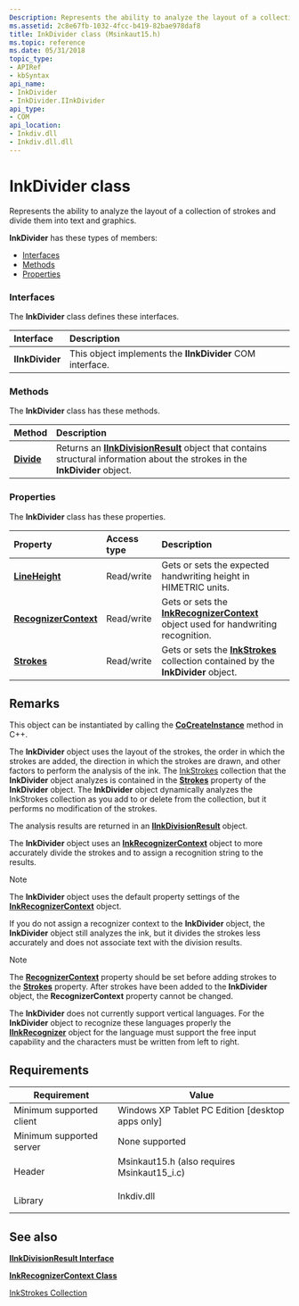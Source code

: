 ```yaml
---
Description: Represents the ability to analyze the layout of a collection of strokes and divide them into text and graphics.
ms.assetid: 2c8e67fb-1032-4fcc-b419-82bae978daf8
title: InkDivider class (Msinkaut15.h)
ms.topic: reference
ms.date: 05/31/2018
topic_type: 
- APIRef
- kbSyntax
api_name: 
- InkDivider
- InkDivider.IInkDivider
api_type: 
- COM
api_location: 
- Inkdiv.dll
- Inkdiv.dll.dll
---
```


# InkDivider class

Represents the ability to analyze the layout of a collection of strokes and divide them into text and graphics.

**InkDivider** has these types of members:

-   [Interfaces](#interfaces)
-   [Methods](#methods)
-   [Properties](#properties)

### Interfaces

The **InkDivider** class defines these interfaces.



| Interface       | Description                                                          |
|:----------------|:---------------------------------------------------------------------|
| **IInkDivider** | This object implements the **IInkDivider** COM interface.<br/> |



 

### Methods

The **InkDivider** class has these methods.



| Method                              | Description                                                                                                                                                        |
|:------------------------------------|:-------------------------------------------------------------------------------------------------------------------------------------------------------------------|
| [**Divide**](/windows/win32/api/msinkaut15/nf-msinkaut15-iinkdivider-divide) | Returns an [**IInkDivisionResult**](/windows/desktop/api/msinkaut15/nn-msinkaut15-iinkdivisionresult) object that contains structural information about the strokes in the **InkDivider** object.<br/> |



 

### Properties

The **InkDivider** class has these properties.



| Property                                                             | Access type           | Description                                                                                                                     |
|:---------------------------------------------------------------------|:----------------------|:--------------------------------------------------------------------------------------------------------------------------------|
| [**LineHeight**](/windows/win32/api/msinkaut15/nf-msinkaut15-iinkdivider-get_lineheight)<br/>               | Read/write<br/> | Gets or sets the expected handwriting height in HIMETRIC units.<br/>                                                      |
| [**RecognizerContext**](/windows/win32/api/msinkaut15/nf-msinkaut15-iinkdivider-get_recognizercontext)<br/> | Read/write<br/> | Gets or sets the [**InkRecognizerContext**](inkrecognizercontext-class.md) object used for handwriting recognition.<br/> |
| [**Strokes**](/windows/win32/api/msinkaut15/nf-msinkaut15-iinkdivider-get_strokes)<br/>                     | Read/write<br/> | Gets or sets the [**InkStrokes**](/previous-versions/windows/desktop/legacy/ms703293(v=vs.85)) collection contained by the **InkDivider** object. <br/>     |



 

## Remarks

This object can be instantiated by calling the [**CoCreateInstance**](/windows/desktop/api/combaseapi/nf-combaseapi-cocreateinstance) method in C++.

The **InkDivider** object uses the layout of the strokes, the order in which the strokes are added, the direction in which the strokes are drawn, and other factors to perform the analysis of the ink. The [InkStrokes](/previous-versions/windows/desktop/legacy/ms703293(v=vs.85)) collection that the **InkDivider** object analyzes is contained in the [**Strokes**](/windows/win32/api/msinkaut15/nf-msinkaut15-iinkdivider-get_strokes) property of the **InkDivider** object. The **InkDivider** object dynamically analyzes the InkStrokes collection as you add to or delete from the collection, but it performs no modification of the strokes.

The analysis results are returned in an [**IInkDivisionResult**](/windows/desktop/api/msinkaut15/nn-msinkaut15-iinkdivisionresult) object.

The **InkDivider** object uses an [**InkRecognizerContext**](inkrecognizercontext-class.md) object to more accurately divide the strokes and to assign a recognition string to the results.

> [!Note]  
> The **InkDivider** object uses the default property settings of the [**InkRecognizerContext**](inkrecognizercontext-class.md) object.

 

If you do not assign a recognizer context to the **InkDivider** object, the **InkDivider** object still analyzes the ink, but it divides the strokes less accurately and does not associate text with the division results.

> [!Note]  
> The [**RecognizerContext**](/windows/win32/api/msinkaut15/nf-msinkaut15-iinkdivider-get_recognizercontext) property should be set before adding strokes to the [**Strokes**](/windows/win32/api/msinkaut15/nf-msinkaut15-iinkdivider-get_strokes) property. After strokes have been added to the **InkDivider** object, the **RecognizerContext** property cannot be changed.

 

The **InkDivider** does not currently support vertical languages. For the **InkDivider** object to recognize these languages properly the [**IInkRecognizer**](/windows/desktop/api/msinkaut/nn-msinkaut-iinkrecognizer) object for the language must support the free input capability and the characters must be written from left to right.

## Requirements



| Requirement | Value |
|-------------------------------------|-------------------------------------------------------------------------------------------------------------------------|
| Minimum supported client<br/> | Windows XP Tablet PC Edition \[desktop apps only\]<br/>                                                           |
| Minimum supported server<br/> | None supported<br/>                                                                                               |
| Header<br/>                   | <dl> <dt>Msinkaut15.h (also requires Msinkaut15\_i.c)</dt> </dl> |
| Library<br/>                  | <dl> <dt>Inkdiv.dll</dt> </dl>                                   |



## See also

<dl> <dt>

[**IInkDivisionResult Interface**](/windows/desktop/api/msinkaut15/nn-msinkaut15-iinkdivisionresult)
</dt> <dt>

[**InkRecognizerContext Class**](inkrecognizercontext-class.md)
</dt> <dt>

[InkStrokes Collection](/previous-versions/windows/desktop/legacy/ms703293(v=vs.85))
</dt> </dl>

 

